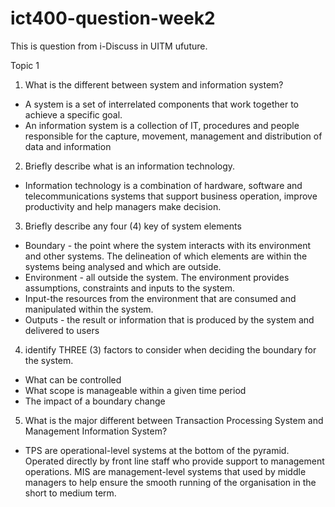 # ict400-question-week2

This is question from i-Discuss in UITM ufuture.

Topic 1

1.	What is the different between system and information system?
- A system is a set of interrelated components that work together to achieve a specific goal.
-	An information system is a collection of IT, procedures and people responsible for the capture, movement, management and distribution of data and information

2.	Briefly describe what is an information technology.
- Information technology is a combination of hardware, software and telecommunications systems that support business operation, improve productivity and help managers make decision.

3.	Briefly describe any four (4) key of system elements
- Boundary - the point where the system interacts with its environment and other systems. The delineation of which elements are within the systems being    analysed and which are outside.
- Environment - all outside the system. The environment provides assumptions, constraints and inputs to the system.
- Input-the resources from the environment that are consumed and manipulated within the system.
- Outputs - the result or information that is produced by the system and delivered to users

4.	identify THREE (3) factors to consider when deciding the boundary for the system.
- What can be controlled
- What scope is manageable within a given time period
- The impact of a boundary change

5.	What is the major different between Transaction Processing System and Management Information System?
- TPS are operational-level systems at the bottom of the pyramid. Operated directly by front line staff who provide support to management operations. 
MIS are management-level systems that used by middle managers to help ensure the smooth running of the organisation in the short to medium term.


